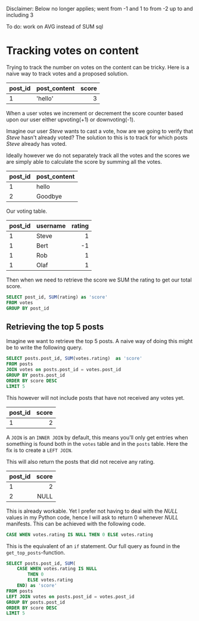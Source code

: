 Disclaimer: Below no longer applies; went from -1 and 1 to from -2 up to and including 3

To do: work on AVG instead of SUM sql

# Tracking votes on content

Trying to track the number on votes on the content can be tricky.
Here is a naive way to track votes and a proposed solution.

|post_id|post_content|score|
|:------|:-----------|----:|
|1      |'hello'     |3    |

When a user votes we increment or decrement the score counter based upon
our user either upvoting(+1) or downvoting(-1).

Imagine our user _Steve_ wants to cast a vote, how are we going to verify
that _Steve_ hasn't already voted? The solution to this is to track for
which posts _Steve_ already has voted.

Ideally however we do not separately track all the votes and the scores 
we are simply able to calculate the score by summing all the votes.

|post_id|post_content|
|:------|:-----------|
|1      |hello       |
|2      |Goodbye     |

Our voting table.

|post_id|username|rating|
|:------|:-------|-----:|
|1      |Steve   |     1|
|1      |Bert    |    -1|
|1      |Rob     |     1|
|1      |Olaf    |     1|

Then when we need to retrieve the score we SUM the rating to get our 
total score.

```sql
SELECT post_id, SUM(rating) as 'score'
FROM votes
GROUP BY post_id
```

## Retrieving the top 5 posts


Imagine we want to retrieve the top 5 posts. A naive way of doing this 
might be to write the following query.

```sql
SELECT posts.post_id, SUM(votes.rating)  as 'score'
FROM posts
JOIN votes on posts.post_id = votes.post_id
GROUP BY posts.post_id
ORDER BY score DESC
LIMIT 5
```

This however will not include posts that have not received any votes yet.

|post_id|score|
|:------|----:|
|1      |    2|

A `JOIN` is an `INNER JOIN` by default, this means you'll only get 
entries when something is found both in the `votes` table and in the 
`posts` table. Here the fix is to create a `LEFT JOIN`.

This will also return the posts that did not receive any rating.

|post_id|score|
|:------|----:|
|1      |    2|
|2      | NULL|

This is already workable. Yet I prefer not having to deal with the
_NULL_ values in my Python code, hence I will ask to return 0 whenever 
_NULL_ manifests. This can be achieved with the following code.

```sql
CASE WHEN votes.rating IS NULL THEN 0 ELSE votes.rating 
```

This is the equivalent of an `if` statement. 
Our full query as found in the `get_top_posts`-function.

```sql
SELECT posts.post_id, SUM(
	CASE WHEN votes.rating IS NULL 
		THEN 0 
		ELSE votes.rating 
	END) as 'score'
FROM posts
LEFT JOIN votes on posts.post_id = votes.post_id
GROUP BY posts.post_id
ORDER BY score DESC
LIMIT 5
```
